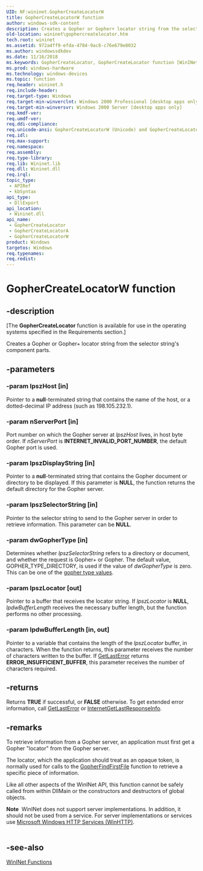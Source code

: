 ```yaml
---
UID: NF:wininet.GopherCreateLocatorW
title: GopherCreateLocatorW function
author: windows-sdk-content
description: Creates a Gopher or Gopher+ locator string from the selector string's component parts.
old-location: wininet\gophercreatelocator.htm
tech.root: wininet
ms.assetid: 972a4ff9-efda-4784-9ac8-c76e679e8032
ms.author: windowssdkdev
ms.date: 11/16/2018
ms.keywords: GopherCreateLocator, GopherCreateLocator function [WinINet], GopherCreateLocatorA, GopherCreateLocatorW, _inet_gophercreatelocator_function, wininet.gophercreatelocator, wininet/GopherCreateLocator, wininet/GopherCreateLocatorA, wininet/GopherCreateLocatorW
ms.prod: windows-hardware
ms.technology: windows-devices
ms.topic: function
req.header: wininet.h
req.include-header: 
req.target-type: Windows
req.target-min-winverclnt: Windows 2000 Professional [desktop apps only]
req.target-min-winversvr: Windows 2000 Server [desktop apps only]
req.kmdf-ver: 
req.umdf-ver: 
req.ddi-compliance: 
req.unicode-ansi: GopherCreateLocatorW (Unicode) and GopherCreateLocatorA (ANSI)
req.idl: 
req.max-support: 
req.namespace: 
req.assembly: 
req.type-library: 
req.lib: Wininet.lib
req.dll: Wininet.dll
req.irql: 
topic_type:
 - APIRef
 - kbSyntax
api_type:
 - DllExport
api_location:
 - Wininet.dll
api_name:
 - GopherCreateLocator
 - GopherCreateLocatorA
 - GopherCreateLocatorW
product: Windows
targetos: Windows
req.typenames: 
req.redist: 
---
```


# GopherCreateLocatorW function


## -description


<p class="CCE_Message">[The <b>GopherCreateLocator</b> function is available for use in the operating systems specified in the Requirements section.]

Creates a Gopher or Gopher+ locator string from the selector string's component parts.


## -parameters




### -param lpszHost [in]

Pointer to a <b>null</b>-terminated string that contains the name of the host, or a dotted-decimal IP address (such as 198.105.232.1).


### -param nServerPort [in]

Port number on which the Gopher server at 
<i>lpszHost</i> lives, in host byte order. If 
<i>nServerPort</i> is <b>INTERNET_INVALID_PORT_NUMBER</b>, the default Gopher port is used.


### -param lpszDisplayString [in]

Pointer to a <b>null</b>-terminated string that contains the Gopher document or directory to be displayed. If this parameter is <b>NULL</b>, the function returns the default directory for the Gopher server.


### -param lpszSelectorString [in]

Pointer to the selector string to send to the Gopher server in order to retrieve information. This parameter can be <b>NULL</b>.


### -param dwGopherType [in]

Determines whether 
<i>lpszSelectorString</i> refers to a directory or document, and whether the request is Gopher+ or Gopher. The default value, GOPHER_TYPE_DIRECTORY, is used if the value of 
<i>dwGopherType</i> is zero. This can be one of the 
<a href="https://msdn.microsoft.com/e77a0328-d811-4c01-831a-0ead888a4988">gopher type values</a>.


### -param lpszLocator [out]

Pointer to a buffer  that receives the locator string. If 
<i>lpszLocator</i> is <b>NULL</b>, 
<i>lpdwBufferLength</i> receives the necessary buffer length, but the function performs no other processing.


### -param lpdwBufferLength [in, out]

Pointer to a variable that contains the length of the 
<i>lpszLocator</i> buffer, in characters. When the function returns, this parameter receives the number of characters written to the 
buffer. If 
<a href="https://msdn.microsoft.com/d852e148-985c-416f-a5a7-27b6914b45d4">GetLastError</a> returns <b>ERROR_INSUFFICIENT_BUFFER</b>, this parameter receives the number of characters required.


## -returns



Returns <b>TRUE</b> if successful, or <b>FALSE</b> otherwise. To get extended error information, call 
<a href="https://msdn.microsoft.com/d852e148-985c-416f-a5a7-27b6914b45d4">GetLastError</a> or 
<a href="https://msdn.microsoft.com/0aa274c5-0aa0-4eb9-8aef-3128e735759d">InternetGetLastResponseInfo</a>.




## -remarks



To retrieve information from a Gopher server, an application must first get a Gopher "locator" from the Gopher server.

The locator, which the application should treat as an opaque token, is normally used for calls to the 
<a href="https://msdn.microsoft.com/801dc601-9d1d-4f7d-acf0-b36ea2314d70">GopherFindFirstFile</a> function to retrieve a specific piece of information.

Like all other aspects of the WinINet API, this function cannot be safely called from within DllMain or the constructors and destructors of global objects.

<div class="alert"><b>Note</b>  WinINet does not support server implementations. In addition, it should not be used from a service.  For server implementations or services use <a href="https://msdn.microsoft.com/354ab65d-5e46-451d-b36b-2f8166a1a048">Microsoft Windows HTTP Services (WinHTTP)</a>.</div>
<div> </div>



## -see-also




<a href="https://msdn.microsoft.com/2e0da5c6-29e4-47b5-8ed2-8712c9ca2c97"> WinINet Functions</a>
 

 

